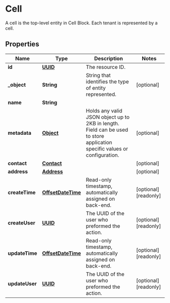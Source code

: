 

# Cell

A cell is the top-level entity in Cell Block. Each tenant is represented by a cell.
## Properties

Name | Type | Description | Notes
------------ | ------------- | ------------- | -------------
**id** | [**UUID**](UUID.md) | The resource ID. | 
**_object** | **String** | String that identifies the type of entity represented. |  [optional]
**name** | **String** |  | 
**metadata** | [**Object**](.md) | Holds any valid JSON object up to 2KB in length. Field can be used to store application specific values or configuration. |  [optional]
**contact** | [**Contact**](Contact.md) |  |  [optional]
**address** | [**Address**](Address.md) |  |  [optional]
**createTime** | [**OffsetDateTime**](OffsetDateTime.md) | Read-only timestamp, automatically assigned on back-end. |  [optional] [readonly]
**createUser** | [**UUID**](UUID.md) | The UUID of the user who preformed the action. |  [optional] [readonly]
**updateTime** | [**OffsetDateTime**](OffsetDateTime.md) | Read-only timestamp, automatically assigned on back-end. |  [optional] [readonly]
**updateUser** | [**UUID**](UUID.md) | The UUID of the user who preformed the action. |  [optional] [readonly]




